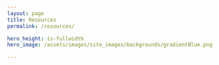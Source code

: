 ```yaml
---
layout: page
title: Resources
permalink: /resources/

hero_height: is-fullwidth
hero_image: /assets/images/site_images/backgrounds/gradientBlue.png

---
```


<br>